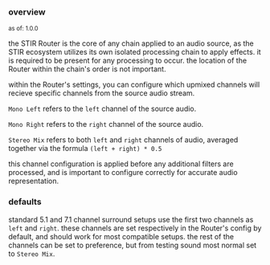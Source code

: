 ### overview
<sup>as of: 1.0.0</sup>

the STIR Router is the core of any chain applied to an audio source, as the STIR ecosystem utilizes its own isolated processing chain to apply effects. it is required to be present for any processing to occur. the location of the Router within the chain's order is not important.

within the Router's settings, you can configure which upmixed channels will recieve specific channels from the source audio stream.

`Mono Left` refers to the `left` channel of the source audio.

`Mono Right` refers to the `right` channel of the source audio.

`Stereo Mix` refers to both `left` and `right` channels of audio, averaged together via the formula `(left + right) * 0.5`

this channel configuration is applied before any additional filters are processed, and is important to configure correctly for accurate audio representation.

### defaults

standard 5.1 and 7.1 channel surround setups use the first two channels as `left` and `right`. these channels are set respectively in the Router's config by default, and should work for most compatible setups. the rest of the channels can be set to preference, but from testing sound most normal set to `Stereo Mix`.